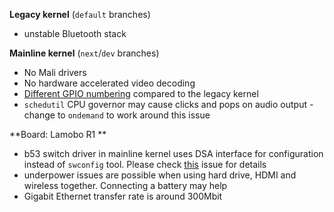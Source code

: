 **Legacy kernel** (`default` branches)

- unstable Bluetooth stack

**Mainline kernel** (`next`/`dev` branches)

- No Mali drivers
- No hardware accelerated video decoding
- [Different GPIO numbering](https://linux-sunxi.org/GPIO) compared to the legacy kernel
- `schedutil` CPU governor may cause clicks and pops on audio output  - change to `ondemand` to work around this issue

**Board: Lamobo R1 **

- b53 switch driver in mainline kernel uses DSA interface for configuration instead of `swconfig` tool. Please check [this](https://github.com/igorpecovnik/lib/issues/511) issue for details
- underpower issues are possible when using hard drive, HDMI and wireless together. Connecting a battery may help
- Gigabit Ethernet transfer rate is around 300Mbit
